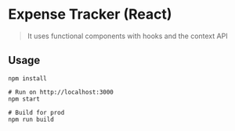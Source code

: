 # Expense Tracker (React)

>It uses functional components with hooks and the context API

## Usage
```
npm install

# Run on http://localhost:3000
npm start

# Build for prod
npm run build
```
